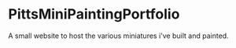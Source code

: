 # PittsMiniPaintingPortfolio
A small website to host the various miniatures i've built and painted.

